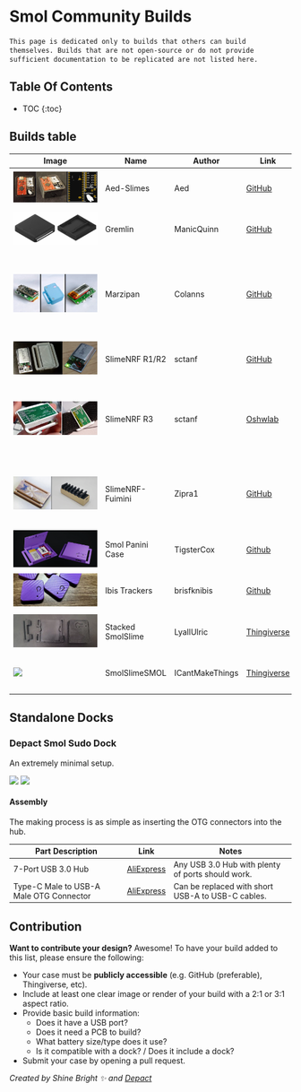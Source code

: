 <link rel="stylesheet" href="../assets/css/smol-slimes.css">

# Smol Community Builds

```admonish info
This page is dedicated only to builds that others can build themselves. Builds that are not open-source or do not provide sufficient documentation to be replicated are not listed here.
```

## Table Of Contents

- TOC
{:toc}

## Builds table

<div class="table-wrapper">
  <table class="community-builds-table table-sort table-arrows">
    <thead>
      <tr>
        <th class="disable-sort">Image</th>
        <th class="onload-sort">Name</th>
        <th>Author</th>
        <th>Link</th>
        <th>USB</th>
        <th>PCB</th>
        <th>Battery</th>
        <th>Dock</th>
        <th>Dongle</th>
      </tr>
    </thead>
    <tbody>
      <tr>
        <td class="case-image" data-label="Image">
          <img
            src="../assets/img/smol-community-builds/Aed-Slime.webp"
            loading="lazy"
          />
        </td>
        <td class="case-name" data-label="Name">Aed-Slimes</td>
        <td class="case-author" data-label="Author">Aed</td>
        <td class="case-link" data-label="Link">
          <a href="https://github.com/Aed-1/Aed-Slimes">GitHub</a>
        </td>
        <td class="case-usb" data-label="USB">✅</td>
        <td class="case-pcb" data-label="PCB">✅</td>
        <td class="case-battery" data-label="Battery">
          <div class="tooltip-text-container">
            120 mAh
            <span class="tooltip-text">LIR2450 Battery</span>
          </div>
        </td>
        <td class="case-dock" data-label="Dock">✖️</td>
        <td class="case-dongle" data-label="Dongle">✖️</td>
      </tr>
      <tr>
        <td class="case-image" data-label="Image">
          <img
            src="../assets/img/smol-community-builds/GremlinTrackers.webp"
            loading="lazy"
          />
        </td>
        <td class="case-name" data-label="Name">Gremlin</td>
        <td class="case-author" data-label="Author">ManicQuinn</td>
        <td class="case-link" data-label="Link">
          <a href="https://github.com/ManicQuinn/SlimeVR-Gremlin">GitHub</a>
        </td>
        <td class="case-usb" data-label="USB">✅</td>
        <td class="case-pcb" data-label="PCB">✖️</td>
        <td class="case-battery" data-label="Battery">
          <div class="tooltip-text-container">
            110 mAh
            <span class="tooltip-text">401230 Battery</span>
          </div>
        </td>
        <td class="case-dock" data-label="Dock">✖️</td>
        <td class="case-dongle" data-label="Dongle">✖️</td>
      </tr>
      <tr>
        <td class="case-image" data-label="Image">
          <img src="../assets/img/smol-community-builds/Marzipan-Case-By-Colanns.webp" loading="lazy" />
        </td>
        <td class="case-name" data-label="Name">Marzipan</td>
        <td class="case-author" data-label="Author">Colanns</td>
        <td class="case-link" data-label="Link">
          <a href="https://github.com/colasama/Marzipan">GitHub</a>
        </td>
        <td class="case-usb" data-label="USB">✅</td>
        <td class="case-pcb" data-label="PCB">✅</td>
        <td class="case-battery" data-label="Battery">
          <div class="tooltip-text-container">
            110 mAh
            <span class="tooltip-text">401230 Battery</span>
          </div>
          /
          <div class="tooltip-text-container">
            170 mAh
            <span class="tooltip-text">501230 Battery</span>
          </div>
        </td>
        <td class="case-dock" data-label="Dock">✖️</td>
        <td class="case-dongle" data-label="Dongle">✖️</td>
      </tr>
      <tr>
        <td class="case-image" data-label="Image">
          <img src="../assets/img/smol-community-builds/SlimeNRF-R1&R2-by-sctanf.webp" loading="lazy" />
        </td>
        <td class="case-name" data-label="Name">SlimeNRF R1/R2</td>
        <td class="case-author" data-label="Author">sctanf</td>
        <td class="case-link" data-label="Link">
          <a href="https://github.com/SlimeVR/SlimeVR-Tracker-nRF-PCB"
            >GitHub</a
          >
        </td>
        <td class="case-usb" data-label="USB">✖️</td>
        <td class="case-pcb" data-label="PCB">✅</td>
        <td class="case-battery" data-label="Battery">
          <div class="tooltip-text-container">
            300 mAh
            <span class="tooltip-text">601230 Battery</span>
          </div>
        </td>
        <td class="case-dock" data-label="Dock">✅</td>
        <td class="case-dongle" data-label="Dongle">✖️</td>
      </tr>
      <tr>
        <td class="case-image" data-label="Image">
          <img src="../assets/img/smol-community-builds/SlimeNRF-R3-by-sctanf.webp" loading="lazy" />
        </td>
        <td class="case-name" data-label="Name">SlimeNRF R3</td>
        <td class="case-author" data-label="Author">sctanf</td>
        <td class="case-link" data-label="Link">
          <a href="https://oshwlab.com/sctanf/slimenrf3">Oshwlab</a>
        </td>
        <td class="case-usb" data-label="USB">✅</td>
        <td class="case-pcb" data-label="PCB">✅</td>
        <td class="case-battery" data-label="Battery">
          <div class="tooltip-text-container">
            80 mAh
            <span class="tooltip-text">301230 Battery</span>
          </div>
          /
          <div class="tooltip-text-container">
            100 mAh
            <span class="tooltip-text">242030 Battery</span>
          </div>
        </td>
        <td class="case-dock" data-label="Dock">
          <div class="tooltip-text-container">
            ✅
            <span class="tooltip-text">Use SlimeNRF R1/R2 dock.</span>
          </div>
        </td>
        <td class="case-dongle" data-label="Dongle">✖️</td>
      </tr>
      <tr>
        <td class="case-image" data-label="Image">
          <img src="../assets/img/smol-community-builds/SlimeNRF-Fuimini-by-Zipra1.webp" loading="lazy" />
        </td>
        <td class="case-name" data-label="Name">SlimeNRF-Fuimini</td>
        <td class="case-author" data-label="Author">Zipra1</td>
        <td class="case-link" data-label="Link">
          <a href="https://github.com/Zipra1/SlimeNRF-Fuimini">GitHub</a>
        </td>
        <td class="case-usb" data-label="USB">✅</td>
        <td class="case-pcb" data-label="PCB">✅</td>
        <td class="case-battery" data-label="Battery">100 mAh</td>
        <td class="case-dock" data-label="Dock">✅</td>
        <td class="case-dongle" data-label="Dongle">
          <div class="tooltip-text-container">
            ✅
            <span class="tooltip-text">Custom case for eByte E104-BT5040U Dongle.</span>
          </div>
        </td>
      </tr>
      <tr>
        <td class="case-image" data-label="Image">
          <img
            src="../assets/img/smol-community-builds/Smol-Panini-Case-by-TigsterCox.webp"
            loading="lazy"
          />
        </td>
        <td class="case-name" data-label="Name">Smol Panini Case</td>
        <td class="case-author" data-label="Author">TigsterCox</td>
        <td class="case-link" data-label="Link">
          <a href="https://github.com/TigsterCox/Smol-Panini-Case/">Github</a>
        </td>
        <td class="case-usb" data-label="USB">✅</td>
        <td class="case-pcb" data-label="PCB">✖️</td>
        <td class="case-battery" data-label="Battery">
          <div class="tooltip-text-container">
            180 mAh
            <span class="tooltip-text">601230 Battery</span>
          </div>
        </td>
        <td class="case-dock" data-label="Dock">✖️</td>
        <td class="case-dongle" data-label="Dongle">✖️</td>
      </tr>
      <tr>
        <td class="case-image" data-label="Image">
          <img src="../assets/img/smol-community-builds/Ibis Trackers-by-brisfknibis.webp" loading="lazy" />
        </td>
        <td class="case-name" data-label="Name">Ibis Trackers</td>
        <td class="case-author" data-label="Author">brisfknibis</td>
        <td class="case-link" data-label="Link">
          <a href="https://github.com/brisfknibis/ibis-trackers/">Github</a>
        </td>
        <td class="case-usb" data-label="USB">✅</td>
        <td class="case-pcb" data-label="PCB">✖️</td>
        <td class="case-battery" data-label="Battery">
          <div class="tooltip-text-container">
            120 mAh
            <span class="tooltip-text">401230 Battery</span>
          </div>
        </td>
        <td class="case-dock" data-label="Dock">✅</td>
        <td class="case-dongle" data-label="Dongle">✖️</td>
      </tr>
      <tr id="LyallUlric-Stacked-SmolSlime-build">
        <td class="case-image" data-label="Image">
          <img
            src="../assets/img/smol-community-builds/Stacked-SmolSlime-by-LyallUlric.webp"
            loading="lazy"
          />
        </td>
        <td class="case-name" data-label="Name">Stacked SmolSlime</td>
        <td class="case-author" data-label="Author">LyallUlric</td>
        <td class="case-link" data-label="Link">
          <a href="https://www.thingiverse.com/thing:6941615">Thingiverse</a>
        </td>
        <td class="case-usb" data-label="USB">✅</td>
        <td class="case-pcb" data-label="PCB">✖️</td>
        <td class="case-battery" data-label="Battery">
          <div class="tooltip-text-container">
            100 mAh
            <span class="tooltip-text">401030 Battery</span>
          </div>
        </td>
        <td class="case-dock" data-label="Dock">✖️</td>
        <td class="case-dongle" data-label="Dongle">✅</td>
      </tr>
  </tr>
       <td class="case-image" data-label="Image">
          <img src="../assets/img/smol-community-builds/SmolSlimeSMOL.webp" loading="lazy" />
        </td>
        <td class="case-name" data-label="Name">SmolSlimeSMOL</td>
        <td class="case-author" data-label="Author">ICantMakeThings</td>
        <td class="case-link" data-label="Link">
          <a href="https://thingiverse.com/thing:7062978">Thingiverse</a>
        </td>
        <td class="case-usb" data-label="USB">✅</td>
        <td class="case-pcb" data-label="PCB">✖️</td>
        <td class="case-battery" data-label="Battery">
          <div class="tooltip-text-container">
            500 mAh
            <span class="tooltip-text">402035 Battery</span>
          </div>
        </td>
        <td class="case-dock" data-label="Dock">✖️</td>
        <td class="case-dongle" data-label="Dongle">✖️</td>
      </tr>
    </tbody>
  </table>
</div>

## Standalone Docks

### Depact Smol Sudo Dock

An extremely minimal setup.

<img class="big-size-image" src="../assets/img/smol-community-builds/Depact-Sudo-Dock-pic-1.webp" loading="lazy" />
<img class="big-size-image" src="../assets/img/smol-community-builds/Depact-Sudo-Dock-pic-2.webp" loading="lazy" />

#### Assembly

The making process is as simple as inserting the OTG connectors into the hub.

| Part Description                        | Link                                                               | Notes                                             |
| --------------------------------------- | ------------------------------------------------------------------ | ------------------------------------------------- |
| 7-Port USB 3.0 Hub                      | [AliExpress](https://aliexpress.com/item/1005008981599421.html) | Any USB 3.0 Hub with plenty of ports should work. |
| Type-C Male to USB-A Male OTG Connector | [AliExpress](https://aliexpress.com/item/1005007396270447.html) | Can be replaced with short USB-A to USB-C cables. |

## Contribution

**Want to contribute your design?** Awesome! To have your build added to this list, please ensure the following:

- Your case must be **publicly accessible** (e.g. GitHub (preferable), Thingiverse, etc).
- Include at least one clear image or render of your build with a 2:1 or 3:1 aspect ratio.
- Provide basic build information:
  - Does it have a USB port?
  - Does it need a PCB to build?
  - What battery size/type does it use?
  - Is it compatible with a dock? / Does it include a dock?
- Submit your case by opening a pull request.

_Created by Shine Bright ✨ and [Depact](https://github.com/Depact)_

<style>
.case-image img {
  min-width: 150px
}
</style>

<!-- Table sorting library table-sort-js - https://www.jsdelivr.com/package/npm/table-sort-js -->
<script src="https://cdn.jsdelivr.net/npm/table-sort-js/table-sort.min.js"></script>